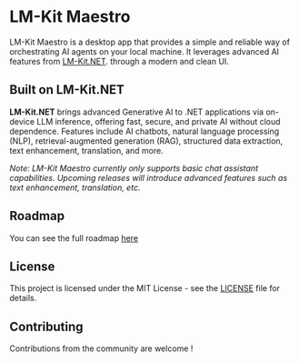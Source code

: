 # LM-Kit Maestro

LM-Kit Maestro is a desktop app that provides a simple and reliable way of orchestrating AI agents on your local machine. It leverages advanced AI features from [LM-Kit.NET](https://github.com/Lk-it/LM-Kit.NET). through a modern and clean UI.

## Built on LM-Kit.NET

**LM-Kit.NET** brings advanced Generative AI to .NET applications via on-device LLM inference, offering fast, secure, and private AI without cloud dependence.
Features include AI chatbots, natural language processing (NLP), retrieval-augmented generation (RAG), structured data extraction, text enhancement, translation, and more.

*Note: LM-Kit Maestro currently only supports basic chat assistant capabilities. Upcoming releases will introduce advanced features such as text enhancement, translation, etc.*

## Roadmap

You can see the full roadmap [here](https://github.com/orgs/LM-Kit/projects/1)

## License

This project is licensed under the MIT License - see the [LICENSE](LICENSE) file for details.


## Contributing

Contributions from the community are welcome !





